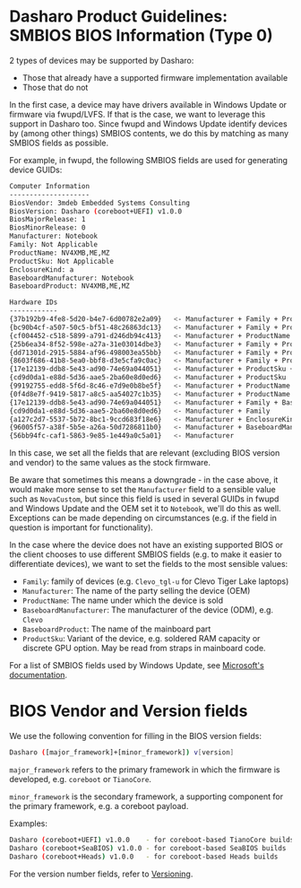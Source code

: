 # Dasharo Product Guidelines: SMBIOS BIOS Information (Type 0)

2 types of devices may be supported by Dasharo:

- Those that already have a supported firmware implementation available
- Those that do not

In the first case, a device may have drivers available in Windows Update or
firmware via fwupd/LVFS. If that is the case, we want to leverage this support
in Dasharo too. Since fwupd and Windows Update identify devices by (among other
things) SMBIOS contents, we do this by matching as many SMBIOS fields as
possible.

For example, in fwupd, the following SMBIOS fields are used for generating
device GUIDs:

```bash
Computer Information
--------------------
BiosVendor: 3mdeb Embedded Systems Consulting
BiosVersion: Dasharo (coreboot+UEFI) v1.0.0
BiosMajorRelease: 1
BiosMinorRelease: 0
Manufacturer: Notebook
Family: Not Applicable
ProductName: NV4XMB,ME,MZ
ProductSku: Not Applicable
EnclosureKind: a
BaseboardManufacturer: Notebook
BaseboardProduct: NV4XMB,ME,MZ

Hardware IDs
------------
{37b192b9-4fe8-5d20-b4e7-6d00782e2a09}   <- Manufacturer + Family + ProductName + ProductSku + BiosVendor + BiosVersion + BiosMajorRelease + BiosMinorRelease
{bc90b4cf-a507-50c5-bf51-48c26863dc13}   <- Manufacturer + Family + ProductName + BiosVendor + BiosVersion + BiosMajorRelease + BiosMinorRelease
{cf004452-c518-5899-a791-d246db94c413}   <- Manufacturer + ProductName + BiosVendor + BiosVersion + BiosMajorRelease + BiosMinorRelease
{25b6ea34-8f52-598e-a27a-31e03014dbe3}   <- Manufacturer + Family + ProductName + ProductSku + BaseboardManufacturer + BaseboardProduct
{dd71301d-2915-5884-af96-498003ea55bb}   <- Manufacturer + Family + ProductName + ProductSku
{8603f686-41b8-5ea0-bbf8-d3e5cfa9c0ac}   <- Manufacturer + Family + ProductName
{17e12139-ddb8-5e43-ad90-74e69a044051}   <- Manufacturer + ProductSku + BaseboardManufacturer + BaseboardProduct
{cd9d0da1-e88d-5d36-aae5-2ba60e8d0ed6}   <- Manufacturer + ProductSku
{99192755-edd8-5f6d-8c46-e7d9e0b8be5f}   <- Manufacturer + ProductName + BaseboardManufacturer + BaseboardProduct
{0f4d8e7f-9419-5817-a8c5-aa54027c1b35}   <- Manufacturer + ProductName
{17e12139-ddb8-5e43-ad90-74e69a044051}   <- Manufacturer + Family + BaseboardManufacturer + BaseboardProduct
{cd9d0da1-e88d-5d36-aae5-2ba60e8d0ed6}   <- Manufacturer + Family
{a127c2d7-5537-5b72-8bc1-9ccd683f18e6}   <- Manufacturer + EnclosureKind
{96005f57-a38f-5b5e-a26a-50d7286811b0}   <- Manufacturer + BaseboardManufacturer + BaseboardProduct
{56bb94fc-caf1-5863-9e85-1e449a0c5a01}   <- Manufacturer
```

In this case, we set all the fields that are relevant (excluding BIOS version
and vendor) to the same values as the stock firmware.

Be aware that sometimes this means a downgrade - in the case above, it would
make more sense to set the `Manufacturer` field to a sensible value such as
`NovaCustom`, but since this field is used in several GUIDs in fwupd and
Windows Update and the OEM set it to `Notebook`, we'll do this as well.
Exceptions can be made depending on circumstances (e.g. if the field in question
is important for functionality).

In the case where the device does not have an existing supported BIOS or the
client chooses to use different SMBIOS fields (e.g. to make it easier to
differentiate devices), we want to set the fields to the most sensible values:

- `Family`: family of devices (e.g. `Clevo_tgl-u` for Clevo Tiger Lake laptops)
- `Manufacturer`: The name of the party selling the device (OEM)
- `ProductName`: The name under which the device is sold
- `BaseboardManufacturer`: The manufacturer of the device (ODM), e.g. `Clevo`
- `BaseboardProduct`: The name of the mainboard part
- `ProductSku`: Variant of the device, e.g. soldered RAM capacity or discrete
  GPU option. May be read from straps in mainboard code.

For a list of SMBIOS fields used by Windows Update, see
[Microsoft's documentation](https://docs.microsoft.com/en-us/windows-hardware/drivers/dashboard/using-chids).

# BIOS Vendor and Version fields

We use the following convention for filling in the BIOS version fields:

```bash
Dasharo ([major_framework]+[minor_framework]) v[version]
```

`major_framework` refers to the primary framework in which the firmware is
developed, e.g. `coreboot` or `TianoCore`.

`minor_framework` is the secondary framework, a supporting component for the
primary framework, e.g. a coreboot payload.

Examples:

```bash
Dasharo (coreboot+UEFI) v1.0.0    - for coreboot-based TianoCore builds
Dasharo (coreboot+SeaBIOS) v1.0.0 - for coreboot-based SeaBIOS builds
Dasharo (coreboot+Heads) v1.0.0   - for coreboot-based Heads builds
```

For the version number fields, refer to [Versioning](../versioning).
